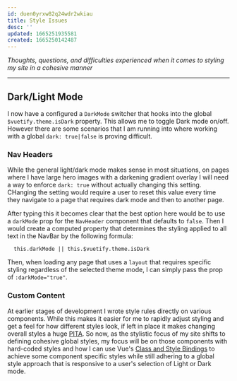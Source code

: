 ```yaml
---
id: duen0yrxw82q24wdr2wkiau
title: Style Issues
desc: ''
updated: 1665251935581
created: 1665250142487
---
```


_Thoughts, questions, and difficulties experienced when it comes to styling my site in a cohesive manner_

---

## Dark/Light Mode

I now have a configured a `DarkMode` switcher that hooks into the global `$vuetify.theme.isDark` property.  This allows me to toggle Dark mode on/off.  However there are some scenarios that I am running into where working with a global `dark: true|false` is proving difficult.

### Nav Headers
While the general light/dark mode makes sense in most situations, on pages where I have large hero images with a darkening gradient overlay I will need a way to enforce `dark: true` without actually changing this setting.  CHanging the setting would require a user to reset this value every time they navigate to a page that requires dark mode and then to another page. 

After typing this it becomes clear that the best option here would be to use a `darkMode` prop for the `NavHeader` component that defaults to `false`.  Then I would create a computed property that determines the styling applied to all text in the NavBar by the following formula: 
```
  this.darkMode || this.$vuetify.theme.isDark
```

Then, when loading any page that uses a `layout` that requires specific styling regardless of the selected theme mode, I can simply pass the prop of `:darkMode="true"`.

### Custom Content

At earlier stages of development I wrote style rules directly on various components.  While this makes it easier for me to rapidly adjust styling and get a feel for how different styles look, if left in place it makes changing overall styles a huge [PITA](https://www.netlingo.com/word/pita.php#:~:text=Pain%20In%20The%20Ass,jargon%20or%20text%20message%20shorthand). So now, as the stylistic focus of my site shifts to defining cohesive global styles, my focus will be on those components with hard-coded styles and how I can use Vue's [Class and Style Bindings](https://vuejs.org/guide/essentials/class-and-style.html) to achieve some component specific styles while still adhering to a global style approach that is responsive to a user's selection of Light or Dark mode.